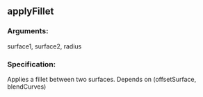 ## applyFillet
### Arguments: 
surface1, surface2, radius
### Specification: 
Applies a fillet between two surfaces. Depends on (offsetSurface, blendCurves)
